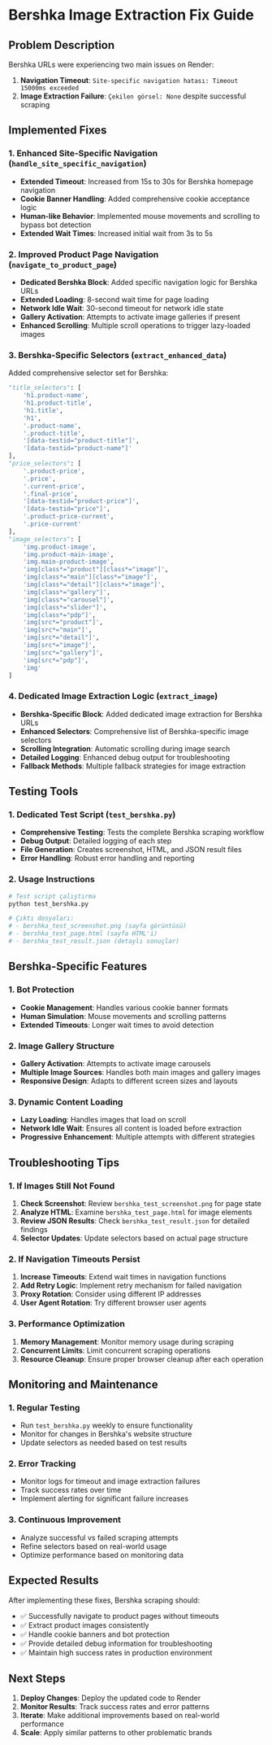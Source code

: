 # Bershka Image Extraction Fix Guide

## Problem Description
Bershka URLs were experiencing two main issues on Render:
1. **Navigation Timeout**: `Site-specific navigation hatası: Timeout 15000ms exceeded`
2. **Image Extraction Failure**: `Çekilen görsel: None` despite successful scraping

## Implemented Fixes

### 1. Enhanced Site-Specific Navigation (`handle_site_specific_navigation`)
- **Extended Timeout**: Increased from 15s to 30s for Bershka homepage navigation
- **Cookie Banner Handling**: Added comprehensive cookie acceptance logic
- **Human-like Behavior**: Implemented mouse movements and scrolling to bypass bot detection
- **Extended Wait Times**: Increased initial wait from 3s to 5s

### 2. Improved Product Page Navigation (`navigate_to_product_page`)
- **Dedicated Bershka Block**: Added specific navigation logic for Bershka URLs
- **Extended Loading**: 8-second wait time for page loading
- **Network Idle Wait**: 30-second timeout for network idle state
- **Gallery Activation**: Attempts to activate image galleries if present
- **Enhanced Scrolling**: Multiple scroll operations to trigger lazy-loaded images

### 3. Bershka-Specific Selectors (`extract_enhanced_data`)
Added comprehensive selector set for Bershka:
```python
"title_selectors": [
    'h1.product-name',
    'h1.product-title',
    'h1.title',
    'h1',
    '.product-name',
    '.product-title',
    '[data-testid="product-title"]',
    '[data-testid="product-name"]'
],
"price_selectors": [
    '.product-price',
    '.price',
    '.current-price',
    '.final-price',
    '[data-testid="product-price"]',
    '[data-testid="price"]',
    '.product-price-current',
    '.price-current'
],
"image_selectors": [
    'img.product-image',
    'img.product-main-image',
    'img.main-product-image',
    'img[class*="product"][class*="image"]',
    'img[class*="main"][class*="image"]',
    'img[class*="detail"][class*="image"]',
    'img[class*="gallery"]',
    'img[class*="carousel"]',
    'img[class*="slider"]',
    'img[class*="pdp"]',
    'img[src*="product"]',
    'img[src*="main"]',
    'img[src*="detail"]',
    'img[src*="image"]',
    'img[src*="gallery"]',
    'img[src*="pdp"]',
    'img'
]
```

### 4. Dedicated Image Extraction Logic (`extract_image`)
- **Bershka-Specific Block**: Added dedicated image extraction for Bershka URLs
- **Enhanced Selectors**: Comprehensive list of Bershka-specific image selectors
- **Scrolling Integration**: Automatic scrolling during image search
- **Detailed Logging**: Enhanced debug output for troubleshooting
- **Fallback Methods**: Multiple fallback strategies for image extraction

## Testing Tools

### 1. Dedicated Test Script (`test_bershka.py`)
- **Comprehensive Testing**: Tests the complete Bershka scraping workflow
- **Debug Output**: Detailed logging of each step
- **File Generation**: Creates screenshot, HTML, and JSON result files
- **Error Handling**: Robust error handling and reporting

### 2. Usage Instructions
```bash
# Test script çalıştırma
python test_bershka.py

# Çıktı dosyaları:
# - bershka_test_screenshot.png (sayfa görüntüsü)
# - bershka_test_page.html (sayfa HTML'i)
# - bershka_test_result.json (detaylı sonuçlar)
```

## Bershka-Specific Features

### 1. Bot Protection
- **Cookie Management**: Handles various cookie banner formats
- **Human Simulation**: Mouse movements and scrolling patterns
- **Extended Timeouts**: Longer wait times to avoid detection

### 2. Image Gallery Structure
- **Gallery Activation**: Attempts to activate image carousels
- **Multiple Image Sources**: Handles both main images and gallery images
- **Responsive Design**: Adapts to different screen sizes and layouts

### 3. Dynamic Content Loading
- **Lazy Loading**: Handles images that load on scroll
- **Network Idle Wait**: Ensures all content is loaded before extraction
- **Progressive Enhancement**: Multiple attempts with different strategies

## Troubleshooting Tips

### 1. If Images Still Not Found
1. **Check Screenshot**: Review `bershka_test_screenshot.png` for page state
2. **Analyze HTML**: Examine `bershka_test_page.html` for image elements
3. **Review JSON Results**: Check `bershka_test_result.json` for detailed findings
4. **Selector Updates**: Update selectors based on actual page structure

### 2. If Navigation Timeouts Persist
1. **Increase Timeouts**: Extend wait times in navigation functions
2. **Add Retry Logic**: Implement retry mechanism for failed navigation
3. **Proxy Rotation**: Consider using different IP addresses
4. **User Agent Rotation**: Try different browser user agents

### 3. Performance Optimization
1. **Memory Management**: Monitor memory usage during scraping
2. **Concurrent Limits**: Limit concurrent scraping operations
3. **Resource Cleanup**: Ensure proper browser cleanup after each operation

## Monitoring and Maintenance

### 1. Regular Testing
- Run `test_bershka.py` weekly to ensure functionality
- Monitor for changes in Bershka's website structure
- Update selectors as needed based on test results

### 2. Error Tracking
- Monitor logs for timeout and image extraction failures
- Track success rates over time
- Implement alerting for significant failure increases

### 3. Continuous Improvement
- Analyze successful vs failed scraping attempts
- Refine selectors based on real-world usage
- Optimize performance based on monitoring data

## Expected Results

After implementing these fixes, Bershka scraping should:
- ✅ Successfully navigate to product pages without timeouts
- ✅ Extract product images consistently
- ✅ Handle cookie banners and bot protection
- ✅ Provide detailed debug information for troubleshooting
- ✅ Maintain high success rates in production environment

## Next Steps

1. **Deploy Changes**: Deploy the updated code to Render
2. **Monitor Results**: Track success rates and error patterns
3. **Iterate**: Make additional improvements based on real-world performance
4. **Scale**: Apply similar patterns to other problematic brands
